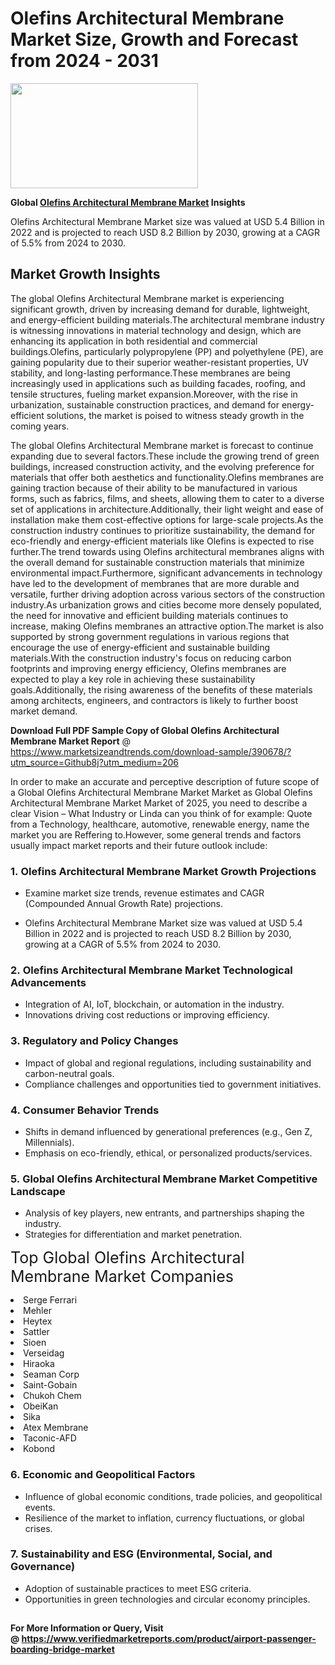 <H1>Olefins Architectural Membrane Market Size, Growth and Forecast from 2024 - 2031</H1><img class="aligncenter size-medium wp-image-584254" src="https://thirdeyenews.in/wp-content/uploads/2024/09/Global-Market-Research-300x168.jpeg" alt="" width="300" height="168" /><p><strong>Global&nbsp;<a href="https://www.marketsizeandtrends.com/download-sample/390678/?utm_source=Github8j?utm_medium=206">Olefins Architectural Membrane Market</a> Insights</strong></p><p>Olefins Architectural Membrane Market size was valued at USD 5.4 Billion in 2022 and is projected to reach USD 8.2 Billion by 2030, growing at a CAGR of 5.5% from 2024 to 2030.</p><p><h2>Market Growth Insights</h2> <p>The global Olefins Architectural Membrane market is experiencing significant growth, driven by increasing demand for durable, lightweight, and energy-efficient building materials.The architectural membrane industry is witnessing innovations in material technology and design, which are enhancing its application in both residential and commercial buildings.Olefins, particularly polypropylene (PP) and polyethylene (PE), are gaining popularity due to their superior weather-resistant properties, UV stability, and long-lasting performance.These membranes are being increasingly used in applications such as building facades, roofing, and tensile structures, fueling market expansion.Moreover, with the rise in urbanization, sustainable construction practices, and demand for energy-efficient solutions, the market is poised to witness steady growth in the coming years.</p> <p>The global Olefins Architectural Membrane market is forecast to continue expanding due to several factors.These include the growing trend of green buildings, increased construction activity, and the evolving preference for materials that offer both aesthetics and functionality.Olefins membranes are gaining traction because of their ability to be manufactured in various forms, such as fabrics, films, and sheets, allowing them to cater to a diverse set of applications in architecture.Additionally, their light weight and ease of installation make them cost-effective options for large-scale projects.As the construction industry continues to prioritize sustainability, the demand for eco-friendly and energy-efficient materials like Olefins is expected to rise further.The trend towards using Olefins architectural membranes aligns with the overall demand for sustainable construction materials that minimize environmental impact.Furthermore, significant advancements in technology have led to the development of membranes that are more durable and versatile, further driving adoption across various sectors of the construction industry.As urbanization grows and cities become more densely populated, the need for innovative and efficient building materials continues to increase, making Olefins membranes an attractive option.The market is also supported by strong government regulations in various regions that encourage the use of energy-efficient and sustainable building materials.With the construction industry's focus on reducing carbon footprints and improving energy efficiency, Olefins membranes are expected to play a key role in achieving these sustainability goals.Additionally, the rising awareness of the benefits of these materials among architects, engineers, and contractors is likely to further boost market demand.<p><span class=""><strong>Download Full PDF Sample Copy of Global Olefins Architectural Membrane Market Report</strong> @ <a href="https://www.marketsizeandtrends.com/download-sample/390678/?utm_source=Github8j?utm_medium=206" target="_blank">https://www.marketsizeandtrends.com/download-sample/390678/?utm_source=Github8j?utm_medium=206</a></span></p><p>In order to make an accurate and perceptive description of future scope of a Global&nbsp;Olefins Architectural Membrane Market Market as Global&nbsp;Olefins Architectural Membrane Market Market of 2025, you need to describe a clear Vision &ndash; What Industry or Linda can you think of for example: Quote from a Technology, healthcare, automotive, renewable energy, name the market you are Reffering to.However, some general trends and factors usually impact market reports and their future outlook include:</p><h3>1.&nbsp;<strong>Olefins Architectural Membrane Market Growth Projections</strong></h3><ul><li>Examine market size trends, revenue estimates and CAGR (Compounded Annual Growth Rate) projections.</li><li><p>Olefins Architectural Membrane Market size was valued at USD 5.4 Billion in 2022 and is projected to reach USD 8.2 Billion by 2030, growing at a CAGR of 5.5% from 2024 to 2030.</p></li></ul><h3>2.&nbsp;<strong>Olefins Architectural Membrane Market Technological Advancements</strong></h3><ul><li>Integration of AI, IoT, blockchain, or automation in the industry.</li><li>Innovations driving cost reductions or improving efficiency.</li></ul><h3>3.&nbsp;<strong>Regulatory and Policy Changes</strong></h3><ul><li>Impact of global and regional regulations, including sustainability and carbon-neutral goals.</li><li>Compliance challenges and opportunities tied to government initiatives.</li></ul><h3>4.&nbsp;<strong>Consumer Behavior Trends</strong></h3><ul><li>Shifts in demand influenced by generational preferences (e.g., Gen Z, Millennials).</li><li>Emphasis on eco-friendly, ethical, or personalized products/services.</li></ul><h3>5.&nbsp;<strong>Global Olefins Architectural Membrane Market Competitive Landscape</strong></h3><ul><li>Analysis of key players, new entrants, and partnerships shaping the industry.</li><li>Strategies for differentiation and market penetration.</li></ul><p data-pm-slice="1 1 []"><span style="color: inherit; font-family: inherit; font-size: 25px;">Top Global Olefins Architectural Membrane Market Companies</span></p><div class="" data-test-id=""><p><li>Serge Ferrari</li><li> Mehler</li><li> Heytex</li><li> Sattler</li><li> Sioen</li><li> Verseidag</li><li> Hiraoka</li><li> Seaman Corp</li><li> Saint-Gobain</li><li> Chukoh Chem</li><li> ObeiKan</li><li> Sika</li><li> Atex Membrane</li><li> Taconic-AFD</li><li> Kobond</li></p></div><h3>6.&nbsp;<strong>Economic and Geopolitical Factors</strong></h3><ul><li>Influence of global economic conditions, trade policies, and geopolitical events.</li><li>Resilience of the market to inflation, currency fluctuations, or global crises.</li></ul><h3>7.&nbsp;<strong>Sustainability and ESG (Environmental, Social, and Governance)</strong></h3><ul><li>Adoption of sustainable practices to meet ESG criteria.</li><li>Opportunities in green technologies and circular economy principles.</li></ul><h2><strong style="font-size: 14px;">For More Information or Query, Visit @&nbsp;</strong><a style="background-color: #ffffff; font-size: 14px;" href="https://www.marketsizeandtrends.com/report/olefins-architectural-membrane-market/" target="_blank">https://www.verifiedmarketreports.com/product/airport-passenger-boarding-bridge-market</a></h2>